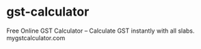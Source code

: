# gst-calculator
Free Online GST Calculator – Calculate GST instantly with all slabs. mygstcalculator.com
